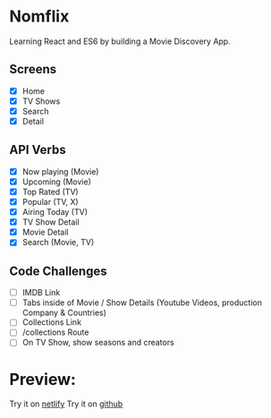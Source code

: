 # Nomflix

Learning React and ES6 by building a Movie Discovery App.

## Screens

- [x] Home
- [x] TV Shows
- [x] Search
- [x] Detail

## API Verbs

- [x] Now playing (Movie)
- [x] Upcoming (Movie)
- [x] Top Rated (TV)
- [x] Popular (TV, X)
- [x] Airing Today (TV)
- [x] TV Show Detail
- [x] Movie Detail
- [x] Search (Movie, TV)

## Code Challenges

- [ ] IMDB Link
- [ ] Tabs inside of Movie / Show Details (Youtube Videos, production Company & Countries)
- [ ] Collections Link
- [ ] /collections Route
- [ ] On TV Show, show seasons and creators

# Preview:

Try it on [netlify](https://agitated-curie-5e375f.netlify.com)
Try it on [github](https://youyou4832.github.io/nomflix)
